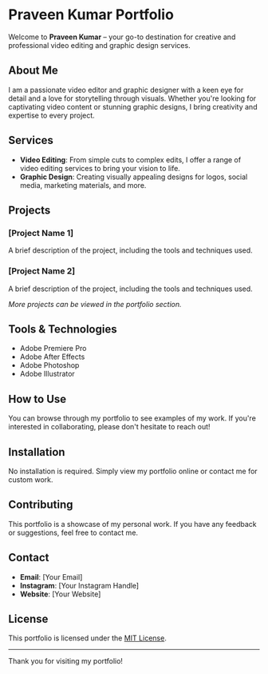 # Praveen Kumar Portfolio

Welcome to **Praveen Kumar** – your go-to destination for creative and professional video editing and graphic design services.

## About Me

I am a passionate video editor and graphic designer with a keen eye for detail and a love for storytelling through visuals. Whether you're looking for captivating video content or stunning graphic designs, I bring creativity and expertise to every project.

## Services

- **Video Editing**: From simple cuts to complex edits, I offer a range of video editing services to bring your vision to life.
- **Graphic Design**: Creating visually appealing designs for logos, social media, marketing materials, and more.

## Projects

### [Project Name 1]
A brief description of the project, including the tools and techniques used.

### [Project Name 2]
A brief description of the project, including the tools and techniques used.

*More projects can be viewed in the portfolio section.*

## Tools & Technologies

- Adobe Premiere Pro
- Adobe After Effects
- Adobe Photoshop
- Adobe Illustrator

## How to Use

You can browse through my portfolio to see examples of my work. If you're interested in collaborating, please don't hesitate to reach out!

## Installation

No installation is required. Simply view my portfolio online or contact me for custom work.

## Contributing

This portfolio is a showcase of my personal work. If you have any feedback or suggestions, feel free to contact me.

## Contact

- **Email**: [Your Email]
- **Instagram**: [Your Instagram Handle]
- **Website**: [Your Website]

## License

This portfolio is licensed under the [MIT License](LICENSE).

---

Thank you for visiting my portfolio!
